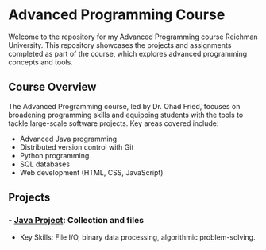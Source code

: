 # Advanced Programming Course

Welcome to the repository for my Advanced Programming course Reichman University. 
This repository showcases the projects and assignments completed as part of the course, which explores advanced programming concepts and tools.

## Course Overview
The Advanced Programming course, led by Dr. Ohad Fried, focuses on broadening programming skills and equipping students with the tools to tackle large-scale software projects. Key areas covered include:
- Advanced Java programming
- Distributed version control with Git
- Python programming
- SQL databases
- Web development (HTML, CSS, JavaScript)

## Projects
### - [Java Project](https://github.com/amitfld/advanced-programming-course/tree/main/java-project): Collection and files
- Key Skills: File I/O, binary data processing, algorithmic problem-solving.

